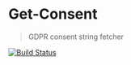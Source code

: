 # Get-Consent
> GDPR consent string fetcher

[![Build Status](https://travis-ci.org/Kiosked/get-consent.svg?branch=master)](https://travis-ci.org/Kiosked/get-consent)


